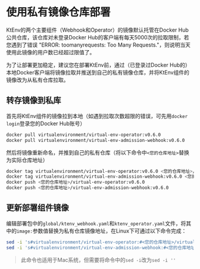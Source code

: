 # 使用私有镜像仓库部署

KtEnv的两个主要组件（Webhook和Operator）的镜像默认托管在Docker Hub公共仓库，该仓库对未登录Docker Hub的客户端有每天5000次的拉取限制，若您遇到了错误 "ERROR: toomanyrequests: Too Many Requests."，则说明当天使用此镜像的用户数已经超过限值了。

为了让部署更加稳定，建议您在部署KtEnv前，通过（已登录过Docker Hub的）本地Docker客户端将镜像拉取并推送到自己的私有镜像仓库，并将KtEnv组件的镜像改为从私有仓库拉取。

## 转存镜像到私库

首先将KtEnv组件的镜像拉到本地（如遇到拉取次数超限的错误，可先用`docker login`登录您的Docker Hub账号）

```bash
docker pull virtualenvironment/virtual-env-operator:v0.6.0
docker pull virtualenvironment/virtual-env-admission-webhook:v0.6.0
```

然后将镜像重新命名，并推到自己的私有仓库（将以下命令中`<您的仓库地址>`替换为实际仓库地址）

```bash
docker tag virtualenvironment/virtual-env-operator:v0.6.0 <您的仓库地址>/virtual-env-operator:v0.6.0
docker tag virtualenvironment/virtual-env-admission-webhook:v0.6.0 <您的仓库地址>/virtual-env-admission-webhook:v0.6.0
docker push <您的仓库地址>/virtual-env-operator:v0.6.0
docker push <您的仓库地址>/virtual-env-admission-webhook:v0.6.0
```

## 更新部署组件镜像

编辑部署包中的`global/ktenv_webhook.yaml`和`ktenv_operator.yaml`文件，将其中的`image:`参数值替换为私有仓库镜像地址，在Linux下可通过以下命令完成：

```bash
sed -i 's#virtualenvironment/virtual-env-operator:#<您的仓库地址>/virtual-env-operator:#' ktenv_operator.yaml
sed -i 's#virtualenvironment/virtual-env-admission-webhook:#<您的仓库地址>/virtual-env-admission-webhook:#' global/ktenv_webhook.yaml
```

> 此命令也适用于Mac系统，但需要将命令中的`sed -i`改为`sed -i ''`
